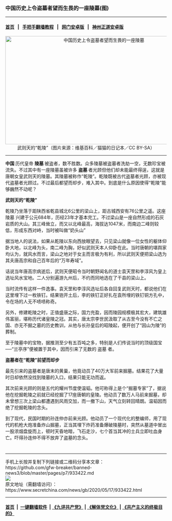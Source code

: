 ### 中国历史上令盗墓者望而生畏的一座陵墓(图)
------------------------

#### [首页](https://github.com/gfw-breaker/banned-news3/blob/master/README.md) &nbsp;&nbsp;|&nbsp;&nbsp; [手把手翻墙教程](https://github.com/gfw-breaker/guides/wiki) &nbsp;&nbsp;|&nbsp;&nbsp; [网门安卓版](https://github.com/oGate2/oGate) &nbsp;&nbsp;|&nbsp;&nbsp; [神州正道安卓版](https://github.com/SzzdOgate/update) 



<div class="article_right" style="fone-color:#000">
 <p style="text-align:center">
  <img alt="中国历史上令盗墓者望而生畏的一座陵墓" src="https://img3.secretchina.com/pic/2020/5-16/p2690871a13928669-ss.jpg" style="height:337px; width:600px"/>
  <br>
   武则天的“乾陵”（图片来源：维基百科／猫猫的日记本／CC BY-SA）
   <span id="hideid" name="hideid" style="color:red;display:none;">
    <span href="https://www.secretchina.com">
    </span>
   </span>
  </br>
 </p>
 <div id="txt-mid1-t21-2017">
  

---


  </div>
 </div>
 <p>
  <span href="https://zh.wikipedia.org/zh-hans/%E4%B8%AD%E5%9C%8B">
   <strong>
    中国
   </strong>
  </span>
  历代皇帝
  <span href="https://zh.wikipedia.org/wiki/%E9%99%B5%E5%A2%93">
   <strong>
    陵墓
   </strong>
  </span>
  被盗者，数不胜数。众多陵墓被盗墓者洗劫一空，无数珍宝被流失。不过其中有一座陵墓虽被许多
  <span href="https://zh.wikipedia.org/wiki/%E7%9B%9C%E5%A2%93">
   <strong>
    盗墓
   </strong>
  </span>
  者光顾但他们却未能最终得逞，这就是唐朝女皇武则天的陵墓。其陵墓被称作“乾陵”。乾陵既被古代盗墓者光顾，亦被现代盗墓者光顾过。不过最后都望而却步，难入其中。到底是什么原因使得“乾陵”能够巍然不动呢？
  <span id="hideid" name="hideid" style="color:red;display:none;">
   <span href="https://www.secretchina.com">
   </span>
  </span>
 </p>
 <p>
  <strong>
   武则天的“乾陵”
  </strong>
 </p>
 <p>
  乾陵乃坐落于距陕西省乾县城北6公里的梁山上，距古城西安有76公里之遥。这座
  <span href="https://www.secretchina.com/news/gb/tag/陵墓" target="_blank">
   陵墓
  </span>
  兴建于公元684年，历经23年才基本完工。不过梁山是一座自然形成的石灰岩质的大山。其三峰耸立，而又以北峰最高，海拔达1047米，而南边二峰则较低，形成东西对峙，当时被叫做“奶头山”
 </p>
 <p>
  据当地人的说法，如果从乾陵以东向西放眼望去，只见梁山就像一位女性的躯体仰卧大地，以北峰为头，南二峰为胸，好似武则天本人仰卧在此。当时唐朝的堪舆家均认为，就风水而言，梁山之地对于女主而言极为有利，所以武则天便把梁山选为其夫唐高宗和自己百年后的“万年寿域”。
 </p>
 <p>
  话说当年唐高宗病逝后，武则天便昭令当时朝野闻名的道士袁天罡和李淳风为皇上选址风水宝地。二人分别遍游九州后，不约而同地选在了干县的梁山上。
 </p>
 <p>
  当时流传有这样一件逸事。袁天罡和李淳风选址后各自回复武则天时，都说他们在这里埋下过一枚铁钉。结果铇开土后，李的铁钉正好扎在袁所埋的铁钉铜方孔中，令在场的人无不啧啧称奇。
 </p>
 <center>
  <div style="max-width: 632px;height:180px; display: none; text-align: center; margin: 0 auto; overflow: hidden;overflow-x: hidden;">
   <div id="taboola-midarticle-thumbnails" style="max-width: 632px;height:180px;overflow: hidden;overflow-x: hidden;">
   </div>
  </div>
  <div>
   <center>
    <div id="div-gpt-ad-1589559869784-0">
    </div>
   </center>
  </div>
 </center>
 <p>
  另外，修建乾陵之时，正值盛唐之际，国力充盈，因而陵园规模极其宏大，建筑雄伟富丽，堪称历代诸皇陵之冠。其实，唐太宗李世民汲取了从古至今没有不亡之国、亦无不掘之墓的历史教训，从他与长孙皇后的昭陵起，便开创了“因山为陵”的葬制。
 </p>
 <center>
  <div style="max-width: 632px;height:180px; display: none; text-align: center; margin: 0 auto; overflow: hidden;overflow-x: hidden;">
   <div id="taboola-midarticle-thumbnails" style="max-width: 632px;height:180px;overflow: hidden;overflow-x: hidden;">
   </div>
  </div>
  <div>
   <center>
    <div id="div-gpt-ad-1589559869784-0">
    </div>
   </center>
  </div>
 </center>
 <p>
  至于陵墓中的宝物，据推测至少有五百吨之多，特别是人们传说当时的顶级国宝──“兰亭序”便被置于其中，因而引来了无数的
  <span href="https://www.secretchina.com/news/gb/tag/盗墓" target="_blank">
   盗墓
  </span>
  者。
 </p>
 <center>
  <div style="max-width: 632px;height:180px; display: none; text-align: center; margin: 0 auto; overflow: hidden;overflow-x: hidden;">
   <div id="taboola-midarticle-thumbnails" style="max-width: 632px;height:180px;overflow: hidden;overflow-x: hidden;">
   </div>
  </div>
  <div>
   <center>
    <div id="div-gpt-ad-1589559869784-0">
    </div>
   </center>
  </div>
 </center>
 <p>
  <strong>
   盗墓者在“乾陵”前望而却步
  </strong>
 </p>
 <center>
  <div style="max-width: 632px;height:180px; display: none; text-align: center; margin: 0 auto; overflow: hidden;overflow-x: hidden;">
   <div id="taboola-midarticle-thumbnails" style="max-width: 632px;height:180px;overflow: hidden;overflow-x: hidden;">
   </div>
  </div>
  <div>
   <center>
    <div id="div-gpt-ad-1589559869784-0">
    </div>
   </center>
  </div>
 </center>
 <p>
  最先引来的盗墓者是唐末的黄巢，他竟动员了40万大军前来掘墓。结果花了大量时日却依然没找到陵墓的入口，结果只能无功而返。
 </p>
 <center>
  <div style="max-width: 632px;height:180px; display: none; text-align: center; margin: 0 auto; overflow: hidden;overflow-x: hidden;">
   <div id="taboola-midarticle-thumbnails" style="max-width: 632px;height:180px;overflow: hidden;overflow-x: hidden;">
   </div>
  </div>
  <div>
   <center>
    <div id="div-gpt-ad-1589559869784-0">
    </div>
   </center>
  </div>
 </center>
 <p>
  其次前来光顾的则是五代的耀州节度使温韬。他可称得上是个“掘墓专家”了，据说他在挖掘乾陵之前就已经挖掘了17座唐朝的皇陵。他动员了数万人马前来掘墓，却未曾想三次上梁山都遭遇到风雨交加，而一撤下山，天气立刻转回晴朗。温韬因而绝了挖掘乾陵的念头。
 </p>
 <center>
  <div style="max-width: 632px;height:180px; display: none; text-align: center; margin: 0 auto; overflow: hidden;overflow-x: hidden;">
   <div id="taboola-midarticle-thumbnails" style="max-width: 632px;height:180px;overflow: hidden;overflow-x: hidden;">
   </div>
  </div>
  <div>
   <center>
    <div id="div-gpt-ad-1589559869784-0">
    </div>
   </center>
  </div>
 </center>
 <p>
  到了现代，民国时期的孙连仲亦前来光顾。他动员了一个现代化的整编师，用了现代的机枪大炮准备炸山掘墓，正当其埋下炸药准备爆破陵墓时，突然从墓道中冒出一股浓烟盘旋而上，顿时天昏地暗，飞石走沙，七个首当其冲的士兵立即吐血身亡。吓得孙连仲不得不放弃了盗墓的念头。
  <center>
   <div style="max-width: 632px;height:180px; display: none; text-align: center; margin: 0 auto; overflow: hidden;overflow-x: hidden;">
    <div id="taboola-midarticle-thumbnails" style="max-width: 632px;height:180px;overflow: hidden;overflow-x: hidden;">
    </div>
   </div>
   <div>
    <center>
     <div id="div-gpt-ad-1589559869784-0">
     </div>
    </center>
   </div>
  </center>
  <center>
   <div>
    <div id="txt-mid2-t22-2017" style="display: block;  max-height: 351px;  overflow: hidden;">
     <div id="SC-21">
     </div>
    </div>
   </div>
  </center>
  <div style="padding-top:12px;">
  </div>
 </p>
</div>

<hr/>
手机上长按并复制下列链接或二维码分享本文章：<br/>
https://github.com/gfw-breaker/banned-news3/blob/master/pages/p7/933422.md <br/>
<a href='https://github.com/gfw-breaker/banned-news3/blob/master/pages/p7/933422.md'><img src='https://github.com/gfw-breaker/banned-news3/blob/master/pages/p7/933422.md.png'/></a> <br/>
原文地址（需翻墙访问）：https://www.secretchina.com/news/gb/2020/05/17/933422.html


------------------------
#### [首页](https://github.com/gfw-breaker/banned-news3/blob/master/README.md) &nbsp;|&nbsp; [一键翻墙软件](https://github.com/gfw-breaker/nogfw/blob/master/README.md) &nbsp;| [《九评共产党》](https://github.com/gfw-breaker/9ping.md/blob/master/README.md#九评之一评共产党是什么) | [《解体党文化》](https://github.com/gfw-breaker/jtdwh.md/blob/master/README.md) | [《共产主义的终极目的》](https://github.com/gfw-breaker/gczydzjmd.md/blob/master/README.md)


<img src='http://gfw-breaker.win/banned-news3/pages/p7/933422.md' width='0px' height='0px'/>